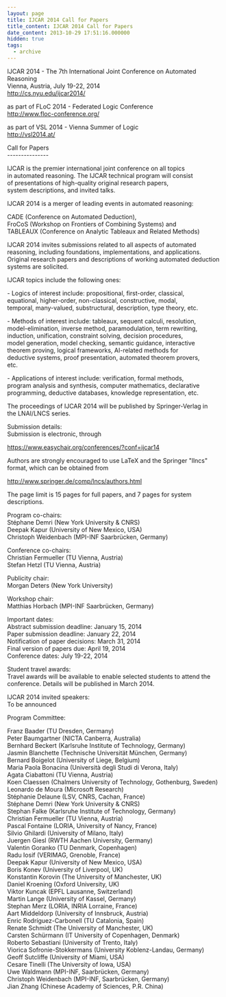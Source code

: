 ```yaml
---
layout: page
title: IJCAR 2014 Call for Papers
title_content: IJCAR 2014 Call for Papers
date_content: 2013-10-29 17:51:16.000000
hidden: true
tags:
  - archive
---
```

IJCAR 2014 - The 7th International Joint Conference on Automated Reasoning  
Vienna, Austria, July 19-22, 2014  
<http://cs.nyu.edu/ijcar2014/>  
  
as part of FLoC 2014 - Federated Logic Conference  
<http://www.floc-conference.org/>  
  
as part of VSL 2014 - Vienna Summer of Logic  
<http://vsl2014.at/>  
  
Call for Papers  
\---------------  
  
IJCAR is the premier international joint conference on all topics  
in automated reasoning. The IJCAR technical program will consist  
of presentations of high-quality original research papers,  
system descriptions, and invited talks.  
  
IJCAR 2014 is a merger of leading events in automated reasoning:  
  
CADE (Conference on Automated Deduction),  
FroCoS (Workshop on Frontiers of Combining Systems) and  
TABLEAUX (Conference on Analytic Tableaux and Related Methods)  
  
IJCAR 2014 invites submissions related to all aspects of automated  
reasoning, including foundations, implementations, and applications.  
Original research papers and descriptions of working automated deduction  
systems are solicited.  
  
IJCAR topics include the following ones:  
  
\- Logics of interest include: propositional, first-order, classical,  
equational, higher-order, non-classical, constructive, modal,  
temporal, many-valued, substructural, description, type theory, etc.  
  
\- Methods of interest include: tableaux, sequent calculi, resolution,  
model-elimination, inverse method, paramodulation, term rewriting,  
induction, unification, constraint solving, decision procedures,  
model generation, model checking, semantic guidance, interactive  
theorem proving, logical frameworks, AI-related methods for  
deductive systems, proof presentation, automated theorem provers,  
etc.  
  
\- Applications of interest include: verification, formal methods,  
program analysis and synthesis, computer mathematics, declarative  
programming, deductive databases, knowledge representation, etc.  
  
The proceedings of IJCAR 2014 will be published by Springer-Verlag in  
the LNAI/LNCS series.  
  
Submission details:  
Submission is electronic, through  
  
<https://www.easychair.org/conferences/?conf=ijcar14>  
  
Authors are strongly encouraged to use LaTeX and the Springer "llncs"  
format, which can be obtained from  
  
<http://www.springer.de/comp/lncs/authors.html>  
  
The page limit is 15 pages for full papers, and 7 pages for system  
descriptions.  
  
Program co-chairs:  
Stéphane Demri (New York University & CNRS)  
Deepak Kapur (University of New Mexico, USA)  
Christoph Weidenbach (MPI-INF Saarbrücken, Germany)  
  
Conference co-chairs:  
Christian Fermueller (TU Vienna, Austria)  
Stefan Hetzl (TU Vienna, Austria)  
  
Publicity chair:  
Morgan Deters (New York University)  
  
Workshop chair:  
Matthias Horbach (MPI-INF Saarbrücken, Germany)  
  
Important dates:  
Abstract submission deadline: January 15, 2014  
Paper submission deadline: January 22, 2014  
Notification of paper decisions: March 31, 2014  
Final version of papers due: April 19, 2014  
Conference dates: July 19-22, 2014  
  
Student travel awards:  
Travel awards will be available to enable selected students to attend the  
conference. Details will be published in March 2014.  
  
IJCAR 2014 invited speakers:  
To be announced  
  
Program Committee:  
  
Franz Baader (TU Dresden, Germany)  
Peter Baumgartner (NICTA Canberra, Australia)  
Bernhard Beckert (Karlsruhe Institute of Technology, Germany)  
Jasmin Blanchette (Technische Universität München, Germany)  
Bernard Boigelot (University of Liege, Belgium)  
Maria Paola Bonacina (Università degli Studi di Verona, Italy)  
Agata Ciabattoni (TU Vienna, Austria)  
Koen Claessen (Chalmers University of Technology, Gothenburg, Sweden)  
Leonardo de Moura (Microsoft Research)  
Stéphanie Delaune (LSV, CNRS, Cachan, France)  
Stéphane Demri (New York University & CNRS)  
Stephan Falke (Karlsruhe Institute of Technology, Germany)  
Christian Fermueller (TU Vienna, Austria)  
Pascal Fontaine (LORIA, University of Nancy, France)  
Silvio Ghilardi (University of Milano, Italy)  
Juergen Giesl (RWTH Aachen University, Germany)  
Valentin Goranko (TU Denmark, Copenhagen)  
Radu Iosif (VERIMAG, Grenoble, France)  
Deepak Kapur (University of New Mexico, USA)  
Boris Konev (University of Liverpool, UK)  
Konstantin Korovin (The University of Manchester, UK)  
Daniel Kroening (Oxford University, UK)  
Viktor Kuncak (EPFL Lausanne, Switzerland)  
Martin Lange (University of Kassel, Germany)  
Stephan Merz (LORIA, INRIA Lorraine, France)  
Aart Middeldorp (University of Innsbruck, Austria)  
Enric Rodríguez-Carbonell (TU Catalonia, Spain)  
Renate Schmidt (The University of Manchester, UK)  
Carsten Schürmann (IT University of Copenhagen, Denmark)  
Roberto Sebastiani (University of Trento, Italy)  
Viorica Sofronie-Stokkermans (University Koblenz-Landau, Germany)  
Geoff Sutcliffe (University of Miami, USA)  
Cesare Tinelli (The University of Iowa, USA)  
Uwe Waldmann (MPI-INF, Saarbrücken, Germany)  
Christoph Weidenbach (MPI-INF, Saarbrücken, Germany)  
Jian Zhang (Chinese Academy of Sciences, P.R. China)

